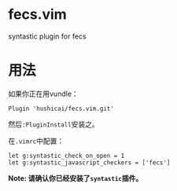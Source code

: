 # fecs.vim

syntastic plugin for fecs

# 用法

如果你正在用vundle：

```viml
Plugin 'hushicai/fecs.vim.git'
```

然后`:PluginInstall`安装之。

在`.vimrc`中配置：

```viml
let g:syntastic_check_on_open = 1
let g:syntastic_javascript_checkers = ['fecs']
```

__Note: 请确认你已经安装了`syntastic`插件。__


